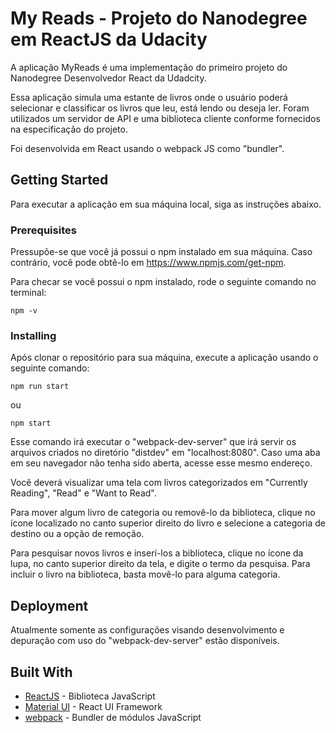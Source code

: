 # My Reads - Projeto do Nanodegree em ReactJS da Udacity

A aplicação MyReads é uma implementação do primeiro projeto do Nanodegree Desenvolvedor React da Udadcity.

Essa aplicação simula uma estante de livros onde o usuário poderá selecionar e classificar os livros que leu, está lendo ou deseja ler. Foram utilizados um servidor de API e uma biblioteca cliente conforme fornecidos na especificação do projeto.

Foi desenvolvida em React usando o webpack JS como "bundler".

## Getting Started

Para executar a aplicação em sua máquina local, siga as instruções abaixo.

### Prerequisites

Pressupõe-se que você já possui o npm instalado em sua máquina. Caso contrário, você pode obtê-lo em https://www.npmjs.com/get-npm.

Para checar se você possui o npm instalado, rode o seguinte comando no terminal:

```
npm -v
```

### Installing

Após clonar o repositório para sua máquina, execute a aplicação usando o seguinte comando:


```
npm run start
```

ou

```
npm start
```

Esse comando irá executar o "webpack-dev-server" que irá servir os arquivos criados no diretório "distdev" em "localhost:8080". Caso uma aba em seu navegador não tenha sido aberta, acesse esse mesmo endereço.

Você deverá visualizar uma tela com livros categorizados em "Currently Reading", "Read" e "Want to Read".

Para mover algum livro de categoria ou removê-lo da biblioteca, clique no ícone localizado no canto superior direito do livro e selecione a categoria de destino ou a opção de remoção.

Para pesquisar novos livros e inserí-los a biblioteca, clique no ícone da lupa, no canto superior direito da tela, e digite o termo da pesquisa. Para incluir o livro na biblioteca, basta movê-lo para alguma categoria.

## Deployment

Atualmente somente as configurações visando desenvolvimento e depuração com uso do "webpack-dev-server" estão disponíveis.

## Built With

* [ReactJS](https://reactjs.org/) - Biblioteca JavaScript
* [Material UI](https://material-ui.com/) - React UI Framework
* [webpack](https://webpack.js.org/) - Bundler de módulos JavaScript


